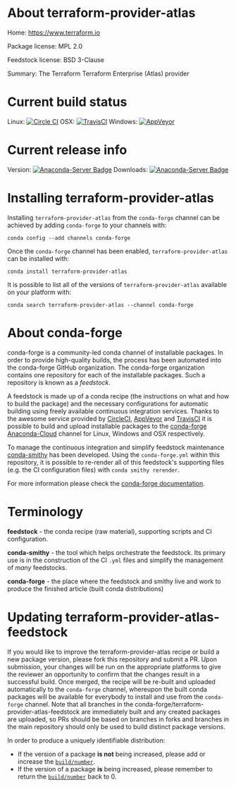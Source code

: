 About terraform-provider-atlas
==============================

Home: https://www.terraform.io

Package license: MPL 2.0

Feedstock license: BSD 3-Clause

Summary: The Terraform Terraform Enterprise (Atlas) provider



Current build status
====================

Linux: [![Circle CI](https://circleci.com/gh/conda-forge/terraform-provider-atlas-feedstock.svg?style=shield)](https://circleci.com/gh/conda-forge/terraform-provider-atlas-feedstock)
OSX: [![TravisCI](https://travis-ci.org/conda-forge/terraform-provider-atlas-feedstock.svg?branch=master)](https://travis-ci.org/conda-forge/terraform-provider-atlas-feedstock)
Windows: [![AppVeyor](https://ci.appveyor.com/api/projects/status/github/conda-forge/terraform-provider-atlas-feedstock?svg=True)](https://ci.appveyor.com/project/conda-forge/terraform-provider-atlas-feedstock/branch/master)

Current release info
====================
Version: [![Anaconda-Server Badge](https://anaconda.org/conda-forge/terraform-provider-atlas/badges/version.svg)](https://anaconda.org/conda-forge/terraform-provider-atlas)
Downloads: [![Anaconda-Server Badge](https://anaconda.org/conda-forge/terraform-provider-atlas/badges/downloads.svg)](https://anaconda.org/conda-forge/terraform-provider-atlas)

Installing terraform-provider-atlas
===================================

Installing `terraform-provider-atlas` from the `conda-forge` channel can be achieved by adding `conda-forge` to your channels with:

```
conda config --add channels conda-forge
```

Once the `conda-forge` channel has been enabled, `terraform-provider-atlas` can be installed with:

```
conda install terraform-provider-atlas
```

It is possible to list all of the versions of `terraform-provider-atlas` available on your platform with:

```
conda search terraform-provider-atlas --channel conda-forge
```


About conda-forge
=================

conda-forge is a community-led conda channel of installable packages.
In order to provide high-quality builds, the process has been automated into the
conda-forge GitHub organization. The conda-forge organization contains one repository
for each of the installable packages. Such a repository is known as a *feedstock*.

A feedstock is made up of a conda recipe (the instructions on what and how to build
the package) and the necessary configurations for automatic building using freely
available continuous integration services. Thanks to the awesome service provided by
[CircleCI](https://circleci.com/), [AppVeyor](http://www.appveyor.com/)
and [TravisCI](https://travis-ci.org/) it is possible to build and upload installable
packages to the [conda-forge](https://anaconda.org/conda-forge)
[Anaconda-Cloud](http://docs.anaconda.org/) channel for Linux, Windows and OSX respectively.

To manage the continuous integration and simplify feedstock maintenance
[conda-smithy](http://github.com/conda-forge/conda-smithy) has been developed.
Using the ``conda-forge.yml`` within this repository, it is possible to re-render all of
this feedstock's supporting files (e.g. the CI configuration files) with ``conda smithy rerender``.

For more information please check the [conda-forge documentation](https://conda-forge.org/docs/).

Terminology
===========

**feedstock** - the conda recipe (raw material), supporting scripts and CI configuration.

**conda-smithy** - the tool which helps orchestrate the feedstock.
                   Its primary use is in the construction of the CI ``.yml`` files
                   and simplify the management of *many* feedstocks.

**conda-forge** - the place where the feedstock and smithy live and work to
                  produce the finished article (built conda distributions)


Updating terraform-provider-atlas-feedstock
===========================================

If you would like to improve the terraform-provider-atlas recipe or build a new
package version, please fork this repository and submit a PR. Upon submission,
your changes will be run on the appropriate platforms to give the reviewer an
opportunity to confirm that the changes result in a successful build. Once
merged, the recipe will be re-built and uploaded automatically to the
`conda-forge` channel, whereupon the built conda packages will be available for
everybody to install and use from the `conda-forge` channel.
Note that all branches in the conda-forge/terraform-provider-atlas-feedstock are
immediately built and any created packages are uploaded, so PRs should be based
on branches in forks and branches in the main repository should only be used to
build distinct package versions.

In order to produce a uniquely identifiable distribution:
 * If the version of a package **is not** being increased, please add or increase
   the [``build/number``](http://conda.pydata.org/docs/building/meta-yaml.html#build-number-and-string).
 * If the version of a package **is** being increased, please remember to return
   the [``build/number``](http://conda.pydata.org/docs/building/meta-yaml.html#build-number-and-string)
   back to 0.